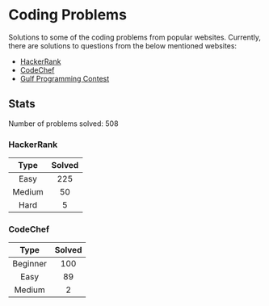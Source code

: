 # Coding Problems

Solutions to some of the coding problems from popular websites. Currently, there are solutions to questions from the below mentioned websites:
* [HackerRank](HackerRank "HackerRank")
* [CodeChef](CodeChef "CodeChef")
* [Gulf Programming Contest](Gulf%20Programming%20Contest "GPC")

## Stats

Number of problems solved: 508

### HackerRank

|Type|Solved|
|:---:|:---:|
|Easy|225|
|Medium|50|
|Hard|5|

### CodeChef

|Type|Solved|
|:---:|:---:|
|Beginner|100|
|Easy|89|
|Medium|2|